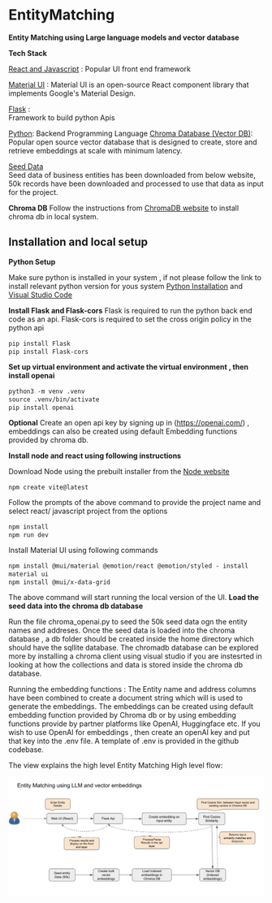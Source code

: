 # EntityMatching

**Entity Matching using Large language models and vector database**

**Tech Stack**

[React and Javascript](https://react.dev/) : 
Popular UI front end framework 

[Material UI](https://mui.com/material-ui/) : 
Material UI is an open-source React component library that implements Google's Material Design. 

[Flask](https://flask.palletsprojects.com/en/stable/) :  
Framework to build python Apis 

[Python](https://www.python.org/downloads/): 
Backend Programming Language 
[Chroma Database (Vector DB)](https://www.trychroma.com/): 
Popular open source vector database that is designed to create, store and retrieve embeddings at scale with minimum latency. 

[Seed Data](https://www.dolthub.com/repositories/mrbond/us-businesses)  
Seed data of business entities has been downloaded from below website, 50k records have been downloaded and processed to use that data as input for the project. 

**Chroma DB** 
Follow the instructions from [ChromaDB website](https://www.trychroma.com/) to install chroma db in local system.


## Installation and local setup 

**Python Setup** 

Make sure python is installed in your system , if not please follow the link to install relevant python version for yous system [Python Installation](https://www.python.org/downloads) and [Visual Studio Code](https://code.visualstudio.com/) 

**Install Flask and Flask-cors** 
Flask is required to run the python back end code as an api. Flask-cors is required to set the cross origin policy in the python api

```
pip install Flask
pip install Flask-cors
```


**Set up virtual environment and activate the virtual environment , then install openai** 
``` 
python3 -m venv .venv
source .venv/bin/activate
pip install openai
``` 

**Optional** Create an open api key by signing up in (https://openai.com/) , embeddings can also be created using default Embedding functions provided by chroma db.

**Install node and react using following instructions**

Download Node using the prebuilt installer from the [Node website](https://nodejs.org/en/download/prebuilt-installer)

```
npm create vite@latest

```
Follow the prompts of the above command to provide the project name and select react/ javascript project from the options

```
npm install
npm run dev

```
Install Material UI using following commands

```
npm install @mui/material @emotion/react @emotion/styled - install material ui
npm install @mui/x-data-grid

```



The above command will start running the local version of the UI.
**Load the seed data into the chroma db database**

Run the file chroma_openai.py to seed the 50k seed data ogn the entity names and addreses. Once the seed data is loaded into the chroma database , a db folder should be created inside the home directory which should have the sqllite database. The chromadb database can be explored more by installing a chroma client using visual studio if you are instesrted in looking at how the collections and data is stored inside the chroma db database.

Running the embedding functions : The Entity name and address columns have been combined to create a document string which will is used to generate the embeddings. The embeddings can be created using default embedding function provided by Chroma db or by using embedding functions provide by partner platforms like OpenAI, Huggingface etc. If you wish to use OpenAI for embeddings , then create an openAI key and put that key into the .env file. A template of .env is provided in the github codebase.

The view explains the high level Entity Matching High level flow:

![System Flow](SystemD.png)




